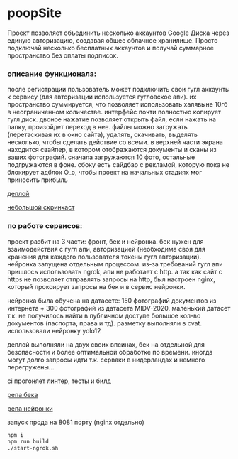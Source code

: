 # poopSite
Проект позволяет объединить несколько аккаунтов Google Диска через единую авторизацию, создавая общее облачное хранилище. Просто подключай несколько бесплатных аккаунтов и получай суммарное пространство без оплаты подписок.

### описание функционала:
после регистрации пользователь может подключить свои гугл аккаунты к сервису (для авторизации используется гугловское апи). их пространство суммируется, что позволяет использовать халявыне 10гб в неограниченном количестве.
интерфейс почти полностью копирует гугл диск. двоное нажатие позволяет открыть файл, если нажать на папку, произойдет переход в нее. файлы можно загружать (перетаскивая их в окно сайта), удалять, скачивать, выделять несколько, чтобы сделать действие со всеми.
в верхней части экрана находится свайпер, в котором отображаются документы и сканы из ваших фотографий. сначала загружаются 10 фото, остальные подгружаются в фоне. сбоку есть сайдбар с рекламой, которую пока не блокирует адблок О_о, чтобы проект на начальных стадиях мог приносить прибыль

[деплой](https://ffca-188-208-103-152.ngrok-free.app/)

[небольшой скринкаст](https://drive.google.com/drive/folders/1HGBqgNsYojWE5KA7-P53VVyIfCrRNzxJ?usp=sharing)

### по работе сервисов:
проект разбит на 3 части: фронт, бек и нейронка. бек нужен для взаимодействия с гугл апи, авторизацией (необходима своя для хранения для каждого пользователя токены гугл авторизации). нейронка запущена отдельным процессом. 
из-за требований гугл апи пришлось использовать ngrok, апи не работает с http. а так как сайт с https не позволяет отправлять запросы на http, был настроен nginx, который проксирует запросы на бек и в сервис нейронки.

нейронка была обучена на датасете: 150 фотографий документов из интернета + 300 фотографий из датасета MIDV-2020. маленький датасет т.к. не получилось найти в публичном доступе большое кол-во документов (паспорта, права и тд). разметку выполняли в cvat. использовали нейронку yolo12

деплой выполняли на двух своих впсинах, бек на отдельной для безопасности и более оптимальной обработке по времени. иногда могут долго запросы идти т.к. серваки в нидерландах и немного перегружены...

ci прогоняет линтер, тесты и билд

[репа бека](https://github.com/TRUDOVIK/GoogleDriveMerge)

[репа нейронки](https://github.com/TRUDOVIK/neuralModule)

запуск прода на 8081 порту (nginx отдельно)
```bash
npm i
npm run build
./start-ngrok.sh
```
